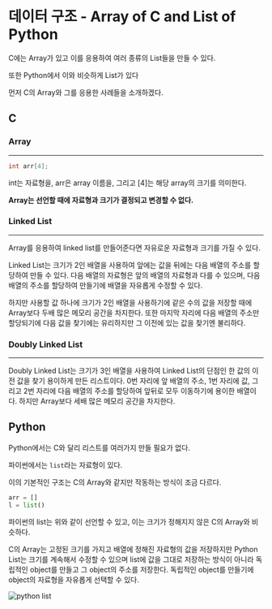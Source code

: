 # 데이터 구조 - Array of C and List of Python

C에는 Array가 있고 이를 응용하여 여러 종류의 List들을 만들 수 있다.

또한 Python에서 이와 비슷하게 List가 있다

먼저 C의 Array와 그를 응용한 사례들을 소개하겠다.

## C

### Array
---

```c
int arr[4];
```
int는 자료형을, arr은 array 이름을, 그리고 [4]는 해당 array의 크기를 의미한다.

**Array는 선언할 때에 자료형과 크기가 결정되고 변경할 수 없다.**

### Linked List
---
Array를 응용하여 linked list를 만들어준다면 자유로운 자료형과 크기를 가질 수 있다.

Linked List는 크기가 2인 배열을 사용하여 앞에는 값을 뒤에는 다음 배열의 주소를 할당하여 만들 수 있다.
다음 배열의 자료형은 앞의 배열의 자료형과 다를 수 있으며, 다음 배열의 주소를 할당하여 만들기에 배열을 자유롭게 수정할 수 있다. 

하지만 사용할 값 하나에 크기가 2인 배열을 사용하기에 같은 수의 값을 저장할 때에 Array보다 두배 많은 메모리 공간을 차지한다. 또한 마지막 자리에 다음 배열의 주소만 할당되기에 다음 값을 찾기에는 유리하지만 그 이전에 있는 값을 찾기엔 불리하다.

### Doubly Linked List
---
Doubly Linked List는 크기가 3인 배열을 사용하여 Linked List의 단점인 한 값의 이전 값을 찾기 용이하게 만든 리스트이다. 0번 자리에 앞 배열의 주소, 1번 자리에 값, 그리고 2번 자리에 다음 배열의 주소를 할당하여 앞뒤로 모두 이동하기에 용이한 배열이다. 하지만 Array보다 세배 많은 메모리 공간을 차지한다.

## Python

Python에서는 C와 달리 리스트를 여러가지 만들 필요가 없다.

파이썬에서는 ```list```라는 자료형이 있다.

이의 기본적인 구조는 C의 Array와 같지만 작동하는 방식이 조금 다르다.

```python
arr = []
l = list()
```
파이썬의 list는 위와 같이 선언할 수 있고, 이는 크기가 정해지지 않은 C의 Array와 비슷하다.

C의 Array는 고정된 크기를 가지고 배열에 정해진 자료형의 값을 저장하지만 Python List는 크기를 계속해서 수정할 수 있으며 list에 값을 그대로 저장하는 방식이 아니라 독립적인 object를 만들고 그 object의 주소를 저장한다.
독립적인 object를 만들기에 object의 자료형을 자유롭게 선택할 수 있다.

<image src="https://img1.daumcdn.net/thumb/R1280x0/?scode=mtistory2&fname=https%3A%2F%2Fblog.kakaocdn.net%2Fdn%2FbiBuQ8%2Fbtslw75X9rR%2FDk9cfnN0Qc5Nqk9xqwI5Sk%2Fimg.png" alt="python list" above="list 예시">
